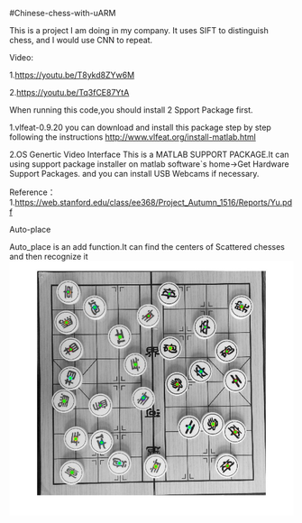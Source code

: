 #Chinese-chess-with-uARM

This is a project I am doing in my company.
It uses SIFT to distinguish chess, and I would use CNN to repeat.

Video:

1.https://youtu.be/T8ykd8ZYw6M

2.https://youtu.be/Tq3fCE87YtA


When running this code,you should install 2 Spport Package first.
    
   1.vlfeat-0.9.20 
        you can download and install this package step by step following the instructions http://www.vlfeat.org/install-matlab.html
        
        
   2.OS Genertic Video Interface
        This is a MATLAB SUPPORT PACKAGE.It can using support package installer on matlab software`s home->Get Hardware Support Packages.
        and you can install USB Webcams if necessary.








Reference：
1.https://web.stanford.edu/class/ee368/Project_Autumn_1516/Reports/Yu.pdf


Auto-place

Auto_place is an add function.It can find the centers of Scattered chesses and then recognize it
![Example_jpg](Auto_place_result.jpg)
